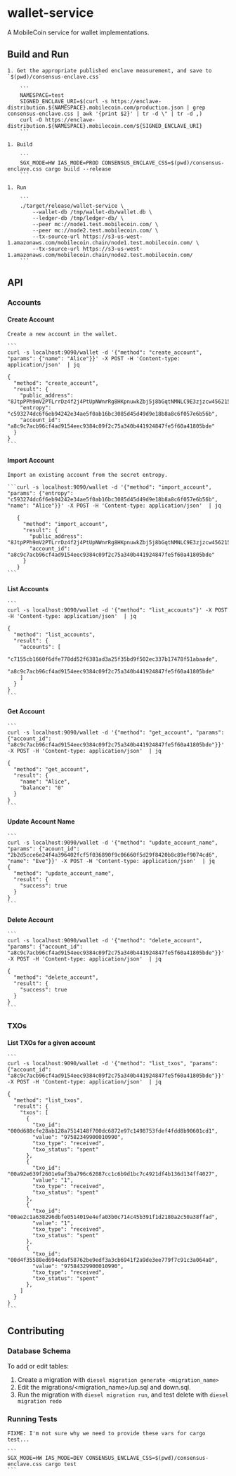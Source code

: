 # wallet-service
A MobileCoin service for wallet implementations.

## Build and Run

    1. Get the appropriate published enclave measurement, and save to `$(pwd)/consensus-enclave.css`

        ```
        NAMESPACE=test
        SIGNED_ENCLAVE_URI=$(curl -s https://enclave-distribution.${NAMESPACE}.mobilecoin.com/production.json | grep consensus-enclave.css | awk '{print $2}' | tr -d \" | tr -d ,)
        curl -O https://enclave-distribution.${NAMESPACE}.mobilecoin.com/${SIGNED_ENCLAVE_URI}
        ```

    1. Build

        ```
        SGX_MODE=HW IAS_MODE=PROD CONSENSUS_ENCLAVE_CSS=$(pwd)/consensus-enclave.css cargo build --release
        ```

    1. Run

        ```
        ./target/release/wallet-service \
            --wallet-db /tmp/wallet-db/wallet.db \
            --ledger-db /tmp/ledger-db/ \
            --peer mc://node1.test.mobilecoin.com/ \
            --peer mc://node2.test.mobilecoin.com/ \
            --tx-source-url https://s3-us-west-1.amazonaws.com/mobilecoin.chain/node1.test.mobilecoin.com/ \
            --tx-source-url https://s3-us-west-1.amazonaws.com/mobilecoin.chain/node2.test.mobilecoin.com/
        ```

## API

### Accounts

#### Create Account

    Create a new account in the wallet. 
    
    ```
    curl -s localhost:9090/wallet -d '{"method": "create_account", "params": {"name": "Alice"}}' -X POST -H 'Content-type: application/json'  | jq
    
    {
      "method": "create_account",
      "result": {
        "public_address": "8JtpPPh9mV2PTLrrDz4f2j4PtUpNWnrRg8HKpnuwkZbj5j8bGqtNMNLC9E3zjzcw456215yMjkCVYK4FPZTX4gijYHiuDT31biNHrHmQmsU",
        "entropy": "c593274dc6f6eb94242e34ae5f0ab16bc3085d45d49d9e18b8a8c6f057e6b56b",
        "account_id": "a8c9c7acb96cf4ad9154eec9384c09f2c75a340b441924847fe5f60a41805bde"
      }
    }
    ```

#### Import Account

    Import an existing account from the secret entropy.

    ```curl -s localhost:9090/wallet -d '{"method": "import_account", "params": {"entropy": "c593274dc6f6eb94242e34ae5f0ab16bc3085d45d49d9e18b8a8c6f057e6b56b", "name": "Alice"}}' -X POST -H 'Content-type: application/json'  | jq

       {
         "method": "import_account",
         "result": {
           "public_address": "8JtpPPh9mV2PTLrrDz4f2j4PtUpNWnrRg8HKpnuwkZbj5j8bGqtNMNLC9E3zjzcw456215yMjkCVYK4FPZTX4gijYHiuDT31biNHrHmQmsU",
           "account_id": "a8c9c7acb96cf4ad9154eec9384c09f2c75a340b441924847fe5f60a41805bde"
         }
       }
    ```

#### List Accounts

    ```
    curl -s localhost:9090/wallet -d '{"method": "list_accounts"}' -X POST -H 'Content-type: application/json'  | jq
    
    {
      "method": "list_accounts",
      "result": {
        "accounts": [
          "c7155cb1660f6dfe778dd52f6381ad3a25f35bd9f502ec337b17478f51abaade",
          "a8c9c7acb96cf4ad9154eec9384c09f2c75a340b441924847fe5f60a41805bde"
        ]
      }
    }
    ```

#### Get Account

    ```
    curl -s localhost:9090/wallet -d '{"method": "get_account", "params": {"account_id": "a8c9c7acb96cf4ad9154eec9384c09f2c75a340b441924847fe5f60a41805bde"}}' -X POST -H 'Content-type: application/json'  | jq
    
    {
      "method": "get_account",
      "result": {
        "name": "Alice",
        "balance": "0"
      }
    }
    ```

#### Update Account Name

    ```
    curl -s localhost:9090/wallet -d '{"method": "update_account_name", "params": {"acount_id": "2b2d5cce6e24f4a396402fcf5f036890f9c06660f5d29f8420b8c89ef9074cd6", "name": "Eve"}}' -X POST -H 'Content-type: application/json'  | jq
    {
      "method": "update_account_name",
      "result": {
        "success": true
      }
    }
    ```

#### Delete Account

    ```
    curl -s localhost:9090/wallet -d '{"method": "delete_account", "params": {"account_id": "a8c9c7acb96cf4ad9154eec9384c09f2c75a340b441924847fe5f60a41805bde"}}' -X POST -H 'Content-type: application/json'  | jq
    
    {
      "method": "delete_account",
      "result": {
        "success": true
      }
    }
    ```

### TXOs

#### List TXOs for a given account

    ```
    curl -s localhost:9090/wallet -d '{"method": "list_txos", "params": {"account_id": "a8c9c7acb96cf4ad9154eec9384c09f2c75a340b441924847fe5f60a41805bde"}}' -X POST -H 'Content-type: application/json'  | jq

    {
      "method": "list_txos",
      "result": {
        "txos": [
          {
            "txo_id": "000d688cfe28ab128a7514148f700dc6872e97c1498753fdef4fdd8b90601cd1",
            "value": "97582349900010990",
            "txo_type": "received",
            "txo_status": "spent"
          },
          {
            "txo_id": "00a92e639f2601e9af3ba796c62087cc1c6b9d1bc7c4921df4b136d134ff4027",
            "value": "1",
            "txo_type": "received",
            "txo_status": "spent"
          },
          {
            "txo_id": "00ae2c1a638296dbfe0514019e4efa03b0c714c45b391f1d2180a2c50a38ffad",
            "value": "1",
            "txo_type": "received",
            "txo_status": "spent"
          },
          {
            "txo_id": "00d4f35588ed694edaf58762be9edf3a3cb6941f2a9de3ee779f7c91c3a064a0",
            "value": "97584329900010990",
            "txo_type": "received",
            "txo_status": "spent"
          },
        ]
      }
    }
    ```

## Contributing

### Database Schema

To add or edit tables:

1. Create a migration with `diesel migration generate <migration_name>`
1. Edit the migrations/<migration_name>/up.sql and down.sql.
1. Run the migration with `diesel migration run`, and test delete with `diesel migration redo`

### Running Tests

    FIXME: I'm not sure why we need to provide these vars for cargo test...

    ```
    SGX_MODE=HW IAS_MODE=DEV CONSENSUS_ENCLAVE_CSS=$(pwd)/consensus-enclave.css cargo test
    ```